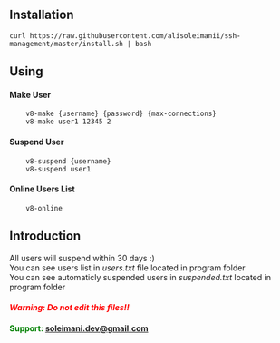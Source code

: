 ## Installation

```console 
curl https://raw.githubusercontent.com/alisoleimanii/ssh-management/master/install.sh | bash
```

## Using

#### Make User

```console 
    v8-make {username} {password} {max-connections}
    v8-make user1 12345 2
```

#### Suspend User
```console
    v8-suspend {username}
    v8-suspend user1
```

#### Online Users List
```console
    v8-online
```

## Introduction
All users will suspend within 30 days :)
<br>
You can see users list in *users.txt* file located in program folder
<br>
You can see automaticly suspended users in *suspended.txt* located in program folder


#### <span style="color:red">*Warning: Do not edit this files!!*</span>

#### <span style="color:green">Support: soleimani.dev@gmail.com</span>